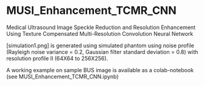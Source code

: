 # MUSI_Enhancement_TCMR_CNN
Medical Ultrasound Image Speckle Reduction and Resolution Enhancement Using Texture Compensated Multi-Resolution Convolution Neural Network

[simulation1.png] is generated using simulated phantom using noise profile (Rayleigh noise variance = 0.2, Gaussian filter standard deviation = 0.8) with resolution profile II (64X64 to 256X256).

A working example on sample BUS image is available as a colab-notebook (see MUSI_Enhancement_TCMR_CNN.ipynb)

